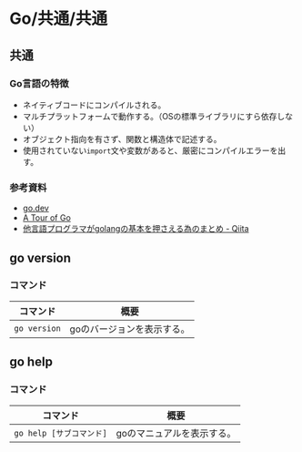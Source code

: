 # Go/共通/共通

## 共通

### Go言語の特徴

- ネイティブコードにコンパイルされる。
- マルチプラットフォームで動作する。（OSの標準ライブラリにすら依存しない）
- オブジェクト指向を有さず、関数と構造体で記述する。
- 使用されていない`import`文や変数があると、厳密にコンパイルエラーを出す。

### 参考資料

- [go.dev](https://go.dev/)
- [A Tour of Go](https://go-tour-jp.appspot.com/list)
- [他言語プログラマがgolangの基本を押さえる為のまとめ - Qiita](https://qiita.com/tfrcm/items/e2a3d7ce7ab8868e37f7)

## go version

### コマンド

| コマンド     | 概要                       |
| ------------ | -------------------------- |
| `go version` | goのバージョンを表示する。 |

## go help

### コマンド

| コマンド                 | 概要                       |
| ------------------------ | -------------------------- |
| `go help [サブコマンド]` | goのマニュアルを表示する。 |
